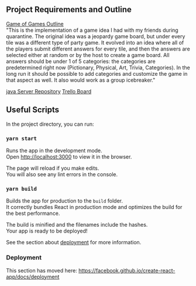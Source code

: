 ## Project Requirements and Outline
[Game of Games Outline](https://docs.google.com/document/d/1EZEcejj0oLC5dcbhNOAcwCLefapvezCwE0_WYkXPYko/edit)<br/>
"This is the implementation of a game idea I had with my friends during quarantine. The original idea was a jeopardy game board, but under every tile was a different type of party game. It evolved into an idea where all of the players submit different answers for every tile, and then the answers are selected either at random or by the host to create a game board. All answers should be under 1 of 5 categories: the categories are predetermined right now (Pictionary, Physical, Art, Trivia, Categories). In the long run it should be possible to add categories and customize the game in that aspect as well. It also would work as a group icebreaker."

[java Server Repository](https://github.com/meieri/game-of-games-server.git)
[Trello Board](https://trello.com/b/TLPQQL9s/game-of-games)<br/>

## Useful Scripts

In the project directory, you can run:

### `yarn start`

Runs the app in the development mode.<br />
Open [http://localhost:3000](http://localhost:3000) to view it in the browser.

The page will reload if you make edits.<br />
You will also see any lint errors in the console.


### `yarn build`

Builds the app for production to the `build` folder.<br />
It correctly bundles React in production mode and optimizes the build for the best performance.

The build is minified and the filenames include the hashes.<br />
Your app is ready to be deployed!

See the section about [deployment](https://facebook.github.io/create-react-app/docs/deployment) for more information.


### Deployment

This section has moved here: https://facebook.github.io/create-react-app/docs/deployment


